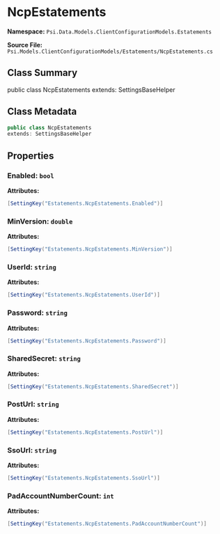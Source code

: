 # NcpEstatements

**Namespace:** `Psi.Data.Models.ClientConfigurationModels.Estatements`

**Source File:** `Psi.Models.ClientConfigurationModels/Estatements/NcpEstatements.cs`

## Class Summary

public class NcpEstatements
extends: SettingsBaseHelper

## Class Metadata

```typescript
public class NcpEstatements
extends: SettingsBaseHelper
```

## Properties

### Enabled: `bool`

**Attributes:**
```csharp
[SettingKey("Estatements.NcpEstatements.Enabled")]
```

### MinVersion: `double`

**Attributes:**
```csharp
[SettingKey("Estatements.NcpEstatements.MinVersion")]
```

### UserId: `string`

**Attributes:**
```csharp
[SettingKey("Estatements.NcpEstatements.UserId")]
```

### Password: `string`

**Attributes:**
```csharp
[SettingKey("Estatements.NcpEstatements.Password")]
```

### SharedSecret: `string`

**Attributes:**
```csharp
[SettingKey("Estatements.NcpEstatements.SharedSecret")]
```

### PostUrl: `string`

**Attributes:**
```csharp
[SettingKey("Estatements.NcpEstatements.PostUrl")]
```

### SsoUrl: `string`

**Attributes:**
```csharp
[SettingKey("Estatements.NcpEstatements.SsoUrl")]
```

### PadAccountNumberCount: `int`

**Attributes:**
```csharp
[SettingKey("Estatements.NcpEstatements.PadAccountNumberCount")]
```
